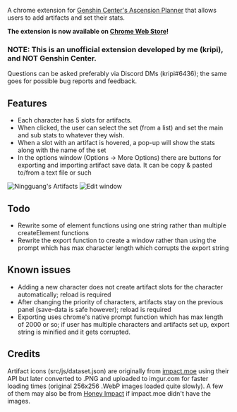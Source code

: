 A chrome extension for [Genshin Center's Ascension Planner](https://genshin-center.com/planner) that allows users to add artifacts and set their stats.

**The extension is now available on [Chrome Web Store](https://chrome.google.com/webstore/detail/artifacts-for-genshin-pla/jleonalkkhbfeafkmfgofopiadjkalno)!**

### NOTE: This is an unofficial extension developed by me (kripi), and **NOT** Genshin Center.
Questions can be asked preferably via Discord DMs (kripi#6436); the same goes for possible bug reports and feedback.

## Features
- Each character has 5 slots for artifacts.
- When clicked, the user can select the set (from a list) and set the main and sub stats to whatever they wish.
- When a slot with an artifact is hovered, a pop-up will show the stats along with the name of the set
- In the options window (Options -> More Options) there are buttons for exporting and importing artifact save data. It can be copy & pasted to/from a text file or such

![Ningguang's Artifacts](https://i.imgur.com/aZwUY54.png "Ningguang's Artifacts")
![Edit window](https://i.imgur.com/f2Kxnq7.png)

## Todo
- Rewrite some of element functions using one string rather than multiple createElement functions
- Rewrite the export function to create a window rather than using the prompt which has max character length which corrupts the export string

## Known issues
- Adding a new character does not create artifact slots for the character automatically; reload is required
- After changing the priority of characters, artifacts stay on the previous panel (save-data is safe however); reload is required
- Exporting uses chrome's native prompt function which has max length of 2000 or so; if user has multiple characters and artifacts set up, export string is minified and it gets corrupted.

## Credits
Artifact icons (src/js/dataset.json) are originally from [impact.moe](https://impact.moe/) using their API but later converted to .PNG and uploaded to imgur.com for faster loading times (original 256x256 .WebP images loaded quite slowly).
A few of them may also be from [Honey Impact](https://genshin.honeyhunterworld.com/) if impact.moe didn't have the images.
